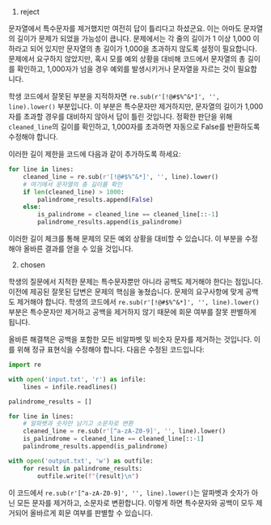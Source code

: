 1. reject

문자열에서 특수문자를 제거했지만 여전히 답이 틀리다고 하셨군요. 이는 아마도 문자열의 길이가 문제가 되었을 가능성이 큽니다. 문제에서는 각 줄의 길이가 1 이상 1,000 이하라고 되어 있지만 문자열의 총 길이가 1,000을 초과하지 않도록 설정이 필요합니다. 문제에서 요구하지 않았지만, 혹시 모를 예외 상황을 대비해 코드에서 문자열의 총 길이를 확인하고, 1,000자가 넘을 경우 예외를 발생시키거나 문자열을 자르는 것이 필요합니다.

학생 코드에서 잘못된 부분을 지적하자면 `re.sub(r'[!@#$%^&*]', '', line).lower()` 부분입니다. 이 부분은 특수문자만 제거하지만, 문자열의 길이가 1,000자를 초과할 경우를 대비하지 않아서 답이 틀린 것입니다. 정확한 판단을 위해 `cleaned_line`의 길이를 확인하고, 1,000자를 초과하면 자동으로 False를 반환하도록 수정해야 합니다. 

이러한 길이 제한을 코드에 다음과 같이 추가하도록 하세요:

```python
for line in lines:
    cleaned_line = re.sub(r'[!@#$%^&*]', '', line).lower()
    # 여기에서 문자열의 총 길이를 확인
    if len(cleaned_line) > 1000:
        palindrome_results.append(False)
    else:
        is_palindrome = cleaned_line == cleaned_line[::-1]
        palindrome_results.append(is_palindrome)
```

이러한 길이 체크를 통해 문제의 모든 예외 상황을 대비할 수 있습니다. 이 부분을 수정해야 올바른 결과를 얻을 수 있을 것입니다.

2. chosen

학생의 질문에서 지적한 문제는 특수문자뿐만 아니라 공백도 제거해야 한다는 점입니다. 이전에 제공된 잘못된 답변은 문제의 핵심을 놓쳤습니다. 문제의 요구사항에 맞게 공백도 제거해야 합니다. 학생의 코드에서 `re.sub(r'[!@#$%^&*]', '', line).lower()` 부분은 특수문자만 제거하고 공백을 제거하지 않기 때문에 회문 여부를 잘못 판별하게 됩니다.

올바른 해결책은 공백을 포함한 모든 비알파벳 및 비숫자 문자를 제거하는 것입니다. 이를 위해 정규 표현식을 수정해야 합니다. 다음은 수정된 코드입니다:

```python
import re

with open('input.txt', 'r') as infile:
    lines = infile.readlines()

palindrome_results = []

for line in lines:
    # 알파벳과 숫자만 남기고 소문자로 변환
    cleaned_line = re.sub(r'[^a-zA-Z0-9]', '', line).lower()
    is_palindrome = cleaned_line == cleaned_line[::-1]
    palindrome_results.append(is_palindrome)

with open('output.txt', 'w') as outfile:
    for result in palindrome_results:
        outfile.write(f"{result}\n")
```

이 코드에서 `re.sub(r'[^a-zA-Z0-9]', '', line).lower()`는 알파벳과 숫자가 아닌 모든 문자를 제거하고, 소문자로 변환합니다. 이렇게 하면 특수문자와 공백이 모두 제거되어 올바르게 회문 여부를 판별할 수 있습니다.
